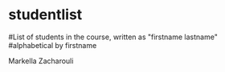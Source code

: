 # studentlist
#List of students in the course, written as "firstname lastname"
#alphabetical by firstname

Markella Zacharouli 
